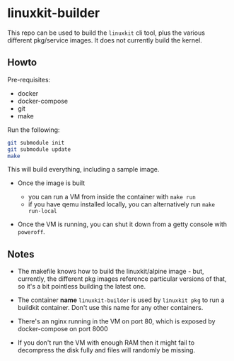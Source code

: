 # linuxkit-builder

This repo can be used to build the `linuxkit` cli tool, plus the various different pkg/service images.
It does not currently build the kernel.

## Howto

Pre-requisites:

- docker
- docker-compose
- git
- make

Run the following:

```bash
git submodule init
git submodule update
make
```

This will build everything, including a sample image.

- Once the image is built
  - you can run a VM from inside the container with `make run`
  - if you have qemu installed locally, you can alternatively run `make run-local`

- Once the VM is running, you can shut it down from a getty console with `poweroff`.

## Notes

- The makefile knows how to build the linuxkit/alpine image - but, currently, the different pkg images
  reference particular versions of that, so it's a bit pointless building the latest one.

- The container **name** `linuxkit-builder` is used by `linuxkit pkg` to run a buildkit container. Don't
  use this name for any other containers.

- There's an nginx running in the VM on port 80, which is exposed by docker-compose on port 8000

- If you don't run the VM with enough RAM then it might fail to decompress the disk fully and files will
  randomly be missing.
